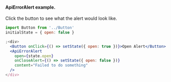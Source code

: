 #### ApiErrorAlert example.
Click the button to see what the alert would look like.

```jsx
import Button from '../Button'
initialState = { open: false }

;<div>
  <Button onClick={() => setState({ open: true })}>Open Alert</Button>
  <ApiErrorAlert
    open={state.open}
    onCloseAlert={() => setState({ open: false })}
    content="Failed to do something"
  />
</div>
```
